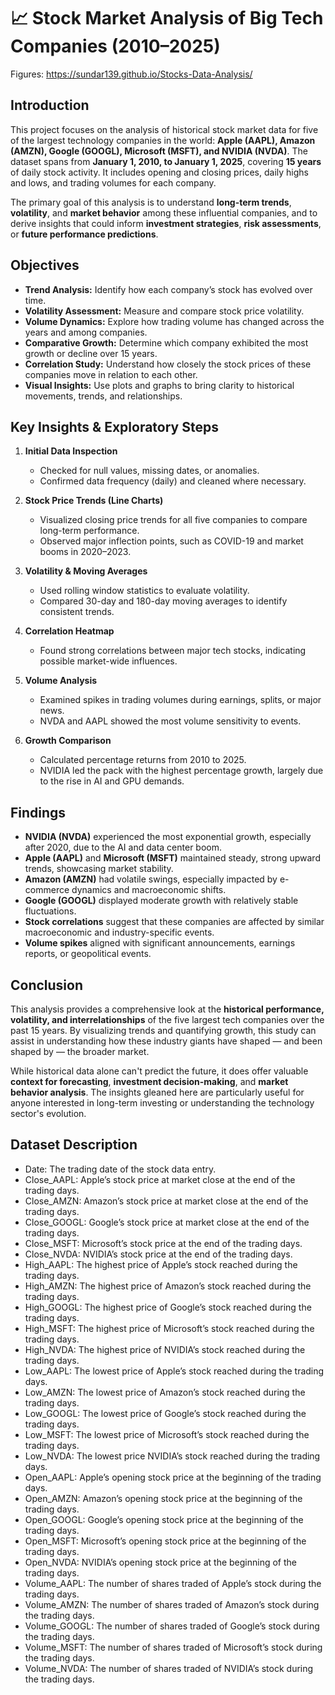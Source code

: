 # 📈 Stock Market Analysis of Big Tech Companies (2010–2025)

Figures: https://sundar139.github.io/Stocks-Data-Analysis/

## Introduction

This project focuses on the analysis of historical stock market data for five of the largest technology companies in the world: **Apple (AAPL), Amazon (AMZN), Google (GOOGL), Microsoft (MSFT), and NVIDIA (NVDA)**. The dataset spans from **January 1, 2010, to January 1, 2025**, covering **15 years** of daily stock activity. It includes opening and closing prices, daily highs and lows, and trading volumes for each company.

The primary goal of this analysis is to understand **long-term trends**, **volatility**, and **market behavior** among these influential companies, and to derive insights that could inform **investment strategies**, **risk assessments**, or **future performance predictions**.

## Objectives

- **Trend Analysis:** Identify how each company’s stock has evolved over time.
- **Volatility Assessment:** Measure and compare stock price volatility.
- **Volume Dynamics:** Explore how trading volume has changed across the years and among companies.
- **Comparative Growth:** Determine which company exhibited the most growth or decline over 15 years.
- **Correlation Study:** Understand how closely the stock prices of these companies move in relation to each other.
- **Visual Insights:** Use plots and graphs to bring clarity to historical movements, trends, and relationships.

## Key Insights & Exploratory Steps

1. **Initial Data Inspection**

   - Checked for null values, missing dates, or anomalies.
   - Confirmed data frequency (daily) and cleaned where necessary.

2. **Stock Price Trends (Line Charts)**

   - Visualized closing price trends for all five companies to compare long-term performance.
   - Observed major inflection points, such as COVID-19 and market booms in 2020–2023.

3. **Volatility & Moving Averages**

   - Used rolling window statistics to evaluate volatility.
   - Compared 30-day and 180-day moving averages to identify consistent trends.

4. **Correlation Heatmap**

   - Found strong correlations between major tech stocks, indicating possible market-wide influences.

5. **Volume Analysis**

   - Examined spikes in trading volumes during earnings, splits, or major news.
   - NVDA and AAPL showed the most volume sensitivity to events.

6. **Growth Comparison**

   - Calculated percentage returns from 2010 to 2025.
   - NVIDIA led the pack with the highest percentage growth, largely due to the rise in AI and GPU demands.

## Findings

- **NVIDIA (NVDA)** experienced the most exponential growth, especially after 2020, due to the AI and data center boom.
- **Apple (AAPL)** and **Microsoft (MSFT)** maintained steady, strong upward trends, showcasing market stability.
- **Amazon (AMZN)** had volatile swings, especially impacted by e-commerce dynamics and macroeconomic shifts.
- **Google (GOOGL)** displayed moderate growth with relatively stable fluctuations.
- **Stock correlations** suggest that these companies are affected by similar macroeconomic and industry-specific events.
- **Volume spikes** aligned with significant announcements, earnings reports, or geopolitical events.

## Conclusion

This analysis provides a comprehensive look at the **historical performance, volatility, and interrelationships** of the five largest tech companies over the past 15 years. By visualizing trends and quantifying growth, this study can assist in understanding how these industry giants have shaped — and been shaped by — the broader market.

While historical data alone can't predict the future, it does offer valuable **context for forecasting**, **investment decision-making**, and **market behavior analysis**. The insights gleaned here are particularly useful for anyone interested in long-term investing or understanding the technology sector's evolution.

## Dataset Description

- Date: The trading date of the stock data entry.
- Close_AAPL: Apple’s stock price at market close at the end of the trading days.
- Close_AMZN: Amazon’s stock price at market close at the end of the trading days.
- Close_GOOGL: Google’s stock price at market close at the end of the trading days.
- Close_MSFT: Microsoft’s stock price at the end of the trading days.
- Close_NVDA: NVIDIA’s stock price at the end of the trading days.
- High_AAPL: The highest price of Apple’s stock reached during the trading days.
- High_AMZN: The highest price of Amazon’s stock reached during the trading days.
- High_GOOGL: The highest price of Google’s stock reached during the trading days.
- High_MSFT: The highest price of Microsoft’s stock reached during the trading days.
- High_NVDA: The highest price of NVIDIA’s stock reached during the trading days.
- Low_AAPL: The lowest price of Apple’s stock reached during the trading days.
- Low_AMZN: The lowest price of Amazon’s stock reached during the trading days.
- Low_GOOGL: The lowest price of Google’s stock reached during the trading days.
- Low_MSFT: The lowest price of Microsoft’s stock reached during the trading days.
- Low_NVDA: The lowest price NVIDIA’s stock reached during the trading days.
- Open_AAPL: Apple’s opening stock price at the beginning of the trading days.
- Open_AMZN: Amazon’s opening stock price at the beginning of the trading days.
- Open_GOOGL: Google’s opening stock price at the beginning of the trading days.
- Open_MSFT: Microsoft’s opening stock price at the beginning of the trading days.
- Open_NVDA: NVIDIA’s opening stock price at the beginning of the trading days.
- Volume_AAPL: The number of shares traded of Apple’s stock during the trading days.
- Volume_AMZN: The number of shares traded of Amazon’s stock during the trading days.
- Volume_GOOGL: The number of shares traded of Google’s stock during the trading days.
- Volume_MSFT: The number of shares traded of Microsoft’s stock during the trading days.
- Volume_NVDA: The number of shares traded of NVIDIA’s stock during the trading days.
